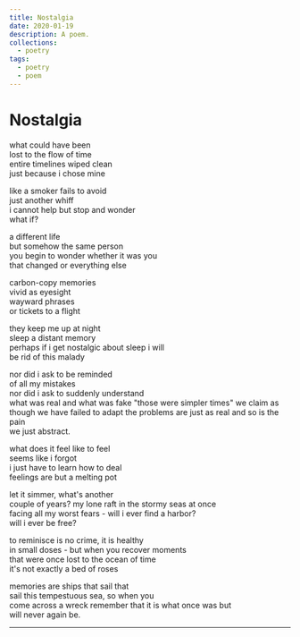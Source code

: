 ```yaml
---
title: Nostalgia
date: 2020-01-19
description: A poem.
collections:
  - poetry
tags:
  - poetry
  - poem
---
```


# Nostalgia

what could have been  
lost to the flow of time  
entire timelines wiped clean  
just because i chose mine

like a smoker fails to avoid  
just another whiff  
i cannot help but stop and wonder  
what if?

a different life  
but somehow the same person  
you begin to wonder whether it was you  
that changed or everything else

carbon-copy memories  
vivid as eyesight  
wayward phrases  
or tickets to a flight

they keep me up at night  
sleep a distant memory  
perhaps if i get nostalgic about sleep i will  
be rid of this malady

nor did i ask to be reminded  
of all my mistakes  
nor did i ask to suddenly understand  
what was real and what was fake "those were simpler times" we claim as though
we have failed to adapt
the problems are just as real and so is the pain  
we just abstract.

what does it feel like to feel  
seems like i forgot  
i just have to learn how to deal  
feelings are but a melting pot

let it simmer, what's another  
couple of years? my lone raft in the stormy seas at once  
facing all my worst fears - will i ever find a harbor?  
will i ever be free?

to reminisce is no crime, it is healthy  
in small doses - but when you recover moments  
that were once lost to the ocean of time  
it's not exactly a bed of roses

memories are ships that sail that  
sail this tempestuous sea, so when you  
come across a wreck remember that it is what once was but  
will never again be.

---
